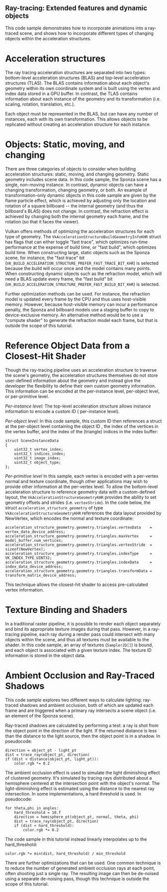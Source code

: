 ## Ray-tracing: Extended features and dynamic objects

This code sample demonstrates how to incorporate animations into a ray-traced scene, and shows how to incorporate
different types of changing objects within the acceleration structures.

# Acceleration structures

The ray tracing acceleration structures are separated into two types: bottom-level acceleration structures (BLAS) and
top-level acceleration structures (TLAS). The BLAS contains information about each object's geometry within its own
coordinate system and is built using the vertex and index data stored in a GPU buffer. In contrast, the TLAS contains
information about each instance of the geometry and its transformation (i.e. scaling, rotation, translation, etc.).

Each object must be represented in the BLAS, but can have any number of instances, each with its own transformation.
This allows objects to be replicated without creating an acceleration structure for each instance.

# Objects: Static, moving, and changing

There are three categories of objects to consider when building acceleration structures: static, moving, and changing
geometry. Static geometry includes scene data. In this code sample, the Sponza scene has a single, non-moving instance.
In contrast, dynamic objects can have a changing transformation, changing geometry, or both. An example of
transformation-only dynamic objects in this code sample are given by the flame particle effect, which is achieved by
adjusting only the location and rotation of a square billboard -- the internal geometry (and thus the billboard's BLAS)
does not change. In contrast, the refraction effect is achieved by changing both the internal geometry each frame, and
the rotation (so that it faces the viewer).

Vulkan offers methods of optimizing the acceleration structures for each type of geometry.
The `VkAccelerationStructureBuildGeometryInfoKHR` struct has flags that can either toggle "fast trace", which optimizes
run-time performance at the expense of build time, or "fast build", which optimizes build time. When constructing large,
static objects such as the Sponza scene, for instance, the "fast trace"
bit (`VK_BUILD_ACCELERATION_STRUCTURE_PREFER_FAST_TRACE_BIT_KHR`) is selected because the build will occur once and the
model contains many points. When constructing dynamic objects such as the refraction model, which will need a BLAS
update every frame, the "fast build" bit (`VK_BUILD_ACCELERATION_STRUCTURE_PREFER_FAST_BUILD_BIT_KHR`) is selected.

Further optimization methods can be used. For instance, the refraction model is updated every frame by the CPU and thus
uses host-visible memory. However, because host-visible memory can incur a performance penalty, the Sponza and billboard
models use a staging buffer to copy to device-exclusive memory. An alternative method would be to use a "compute shader"
to generate the refraction model each frame, but that is outside the scope of this tutorial.

# Reference Object Data from a Closest-Hit Shader

Though the ray-tracing pipeline uses an acceleration structure to traverse the scene's geometry, the acceleration
structures themselves do not store user-defined information about the geometry and instead give the developer the
flexibility to define their own custom geometry information. This information can be encoded at the per-instance level,
per-object level, or per-primitive level.

*Per-instance level:* The top-level acceleration structure allows instance information to encode a custom ID (
per-instance level).

*Per-object level:* In this code sample, this custom ID then references a struct at the per-object level containing the
object ID , the index of the vertices in the vertex buffer, and the index of the (triangle) indices in the index buffer:

```
struct SceneInstanceData
{
    uint32_t vertex_index;
    uint32_t indices_index;
    uint32_t image_index;
    uint32_t object_type;
};
```

*Per-primitive level*  In this sample, each vertex is encoded with a per-vertex normal and texture coordinate, though
other applications may wish to provide other information at the per-vertex level. To allow the bottom-level acceleration
structure to reference geometry data with a custom-defined layout, the `VkAccelerationStructureGeometryKHR` provides the
ability to set geometry offsets and strides (i.e. `vertexStride`). In the code below, the
struct `acceleration_structure_geometry` of type `VkAccelerationStructureGeometryKHR` references the data layout
provided by NewVertex, which encodes the normal and texture coordinate:

```
acceleration_structure_geometry.geometry.triangles.vertexData    = vertex_data_device_address;
acceleration_structure_geometry.geometry.triangles.maxVertex     = model_buffer.num_vertices;
acceleration_structure_geometry.geometry.triangles.vertexStride  = sizeof(NewVertex);
acceleration_structure_geometry.geometry.triangles.indexType     = VK_INDEX_TYPE_UINT32;
acceleration_structure_geometry.geometry.triangles.indexData     = index_data_device_address;
acceleration_structure_geometry.geometry.triangles.transformData = transform_matrix_device_address;
```

This technique allows the closest-hit shader to access pre-calculated vertex information.

# Texture Binding and Shaders

In a traditional raster pipeline, it is possible to render each object separately and bind its appropriate texture
images during that pass. However, in a ray-tracing pipeline, each ray during a render pass could intersect with many
objects within the scene, and thus all textures must be available to the shader. In this code sample, an array of
textures (`Sampler2D[]`) is bound, and each object is associated with a given texture index. The texture ID information
is stored in the object data.

# Ambient Occlusion and Ray-Traced Shadows

This code sample explores two different ways to calculate lighting: ray-traced shadows and ambient occlusion, both of
which are updated each frame and are triggered when a primary ray intersects a scene object (i.e. an element of the
Sponza scene).

Ray-traced shadows are calculated by performing a test: a ray is shot from the object point in the direction of the
light. If the returned distance is less than the distance to the light source, then the object point is in a shadow. In
pseudocode:

```
direction = object_pt - light_pt
dist = trace_ray(object_pt, direction)
if (dist < distance(object_pt, light_pt)):
    color.rgb *= 0.2
```

The ambient occlusion effect is used to simulate the light diminishing effect of clustered geometry. It's simulated by
tracing rays distributed about a hemisphere centered at the intersection point with the object's normal. The
light-diminishing effect is estimated using the distance to the nearest ray intersection. In some implementations, a
hard threshold is used. In pseudocode:

```
for theta,phi in angles:
    hard_threshold = 10.f 
    direction = hemisphere_pt(object_pt, normal, theta, phi)
    dist = trace_ray(object_pt, direction)
    if (dist < hard_threshold):
        color.rgb *= 0.2
```

The code sample in this tutorial instead linearly interpolates up to the hard_threshold:

```
color.rgb *= min(dist, hard_threshold) / min_threshold
```

There are further optimizations that can be used. One common technique is to reduce the number of generated ambient
occlusion rays at each point, often shooting just a single ray. The resulting image can then be de-noised using a
separate de-noising pass, though this technique is outside the scope of this tutorial.

